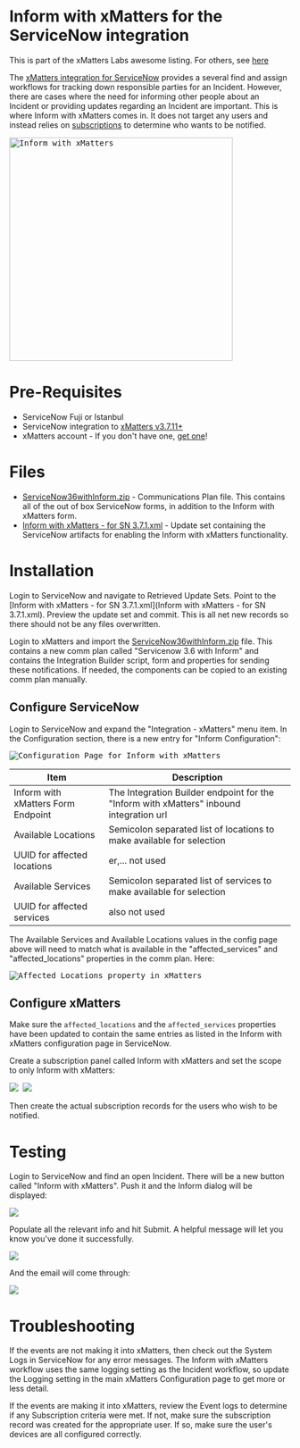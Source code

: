 
# Inform with xMatters for the ServiceNow integration
This is part of the xMatters Labs awesome listing. For others, see [here](https://github.com/xmatters/xMatters-Labs)

The [xMatters integration for ServiceNow](https://store.servicenow.com/sn_appstore_store.do#!/store/application/5950d7444f2231000e9fa88ca310c78c) provides a several find and assign workflows for tracking down responsible parties for an Incident. However, there are cases where the need for informing other people about an Incident or providing updates regarding an Incident are important. This is where Inform with xMatters comes in. It does not target any users and instead relies on [subscriptions](http://help.xmatters.com/OnDemand/user/subscriptions.htm) to determine who wants to be notified. 

<kbd>
  <img src="images/inform_page.png" alt="Inform with xMatters" height="400">
</kbd>


# Pre-Requisites
* ServiceNow Fuji or Istanbul
* ServiceNow integration to [xMatters v3.7.11+](https://store.servicenow.com/sn_appstore_store.do#!/store/application/5950d7444f2231000e9fa88ca310c78c/3.7.12)
* xMatters account - If you don't have one, [get one](https://www.xmatters.com)!

# Files
* [ServiceNow36withInform.zip](ServiceNow36withInform.zip) - Communications Plan file. This contains all of the out of box ServiceNow forms, in addition to the Inform with xMatters form. 
* [Inform with xMatters - for SN 3.7.1.xml](Inform%20with%20xMatters%20-%20for%20SN%203.7.1.xml) - Update set containing the ServiceNow artifacts for enabling the Inform with xMatters functionality. 

# Installation
Login to ServiceNow and navigate to Retrieved Update Sets. Point to the [Inform with xMatters - for SN 3.7.1.xml](Inform with xMatters - for SN 3.7.1.xml). Preview the update set and commit. This is all net new records so there should not be any files overwritten. 

Login to xMatters and import the [ServiceNow36withInform.zip](ServiceNow36withInform.zip) file. This contains a new comm plan called "Servicenow 3.6 with Inform" and contains the Integration Builder script, form and properties for sending these notifications. If needed, the components can be copied to an existing comm plan manually. 

## Configure ServiceNow
Login to ServiceNow and expand the "Integration - xMatters" menu item. In the Configuration section, there is a new entry for "Inform Configuration":

<kbd>
  <img src="images/inform_config.png" alt="Configuration Page for Inform with xMatters">
</kbd>

| Item | Description |
| ----- | ----- |
| Inform with xMatters Form Endpoint | The Integration Builder endpoint for the "Inform with xMatters" inbound integration url |
| Available Locations | Semicolon separated list of locations to make available for selection |
| UUID for affected locations | er,... not used |
| Available Services | Semicolon separated list of services to make available for selection |
| UUID for affected services | also not used |

The Available Services and Available Locations values in the config page above will need to match what is available in the "affected_services" and "affected_locations" properties in the comm plan. Here:

<kbd>
  <img src="images/affected_loc.png" alt="Affected Locations property in xMatters" >
</kbd>


## Configure xMatters
Make sure the `affected_locations` and the `affected_services` properties have been updated to contain the same entries as listed in the Inform with xMatters configuration page in ServiceNow. 

Create a subscription panel called Inform with xMatters and set the scope to only Inform with xMatters:

<kbd>
  <img src="images/subpanel1.png">
</kbd>

<kbd>
  <img src="images/subpanel2.png">
</kbd>

Then create the actual subscription records for the users who wish to be notified. 

   
# Testing
Login to ServiceNow and find an open Incident. There will be a new button called "Inform with xMatters". Push it and the Inform dialog will be displayed:

<kbd>
  <img src="images/inform_page.png">
</kbd>

Populate all the relevant info and hit Submit. A helpful message will let you know you've done it successfully. 

<kbd>
  <img src="images/success.png">
</kbd>

And the email will come through:

<kbd>
  <img src="images/email.png">
</kbd>

# Troubleshooting
If the events are not making it into xMatters, then check out the System Logs in ServiceNow for any error messages. The Inform with xMatters workflow uses the same logging setting as the Incident workflow, so update the Logging setting in the main xMatters Configuration page to get more or less detail. 

If the events are making it into xMatters, review the Event logs to determine if any Subscription criteria were met. If not, make sure the subscription record was created for the appropriate user. If so, make sure the user's devices are all configured correctly. 

